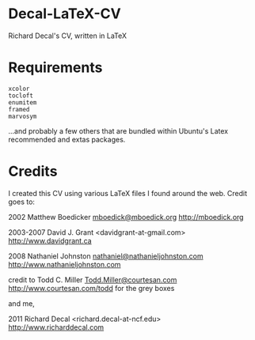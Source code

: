 # Decal-LaTeX-CV
Richard Decal's CV, written in LaTeX

# Requirements
```
xcolor
tocloft
enumitem
framed
mar­vosym
```

...and probably a few others that are bundled within Ubuntu's Latex recommended and extas packages.

# Credits
I created this CV using various LaTeX files I found around the web. Credit goes to:

2002 Matthew Boedicker <mboedick@mboedick.org> http://mboedick.org

2003-2007 David J. Grant <davidgrant-at-gmail.com> http://www.davidgrant.ca

2008 Nathaniel Johnston <nathaniel@nathanieljohnston.com> http://www.nathanieljohnston.com

credit to Todd C. Miller <Todd.Miller@courtesan.com> http://www.courtesan.com/todd for the grey boxes

and me, 

2011 Richard Decal <richard.decal-at-ncf.edu> http://www.richarddecal.com
